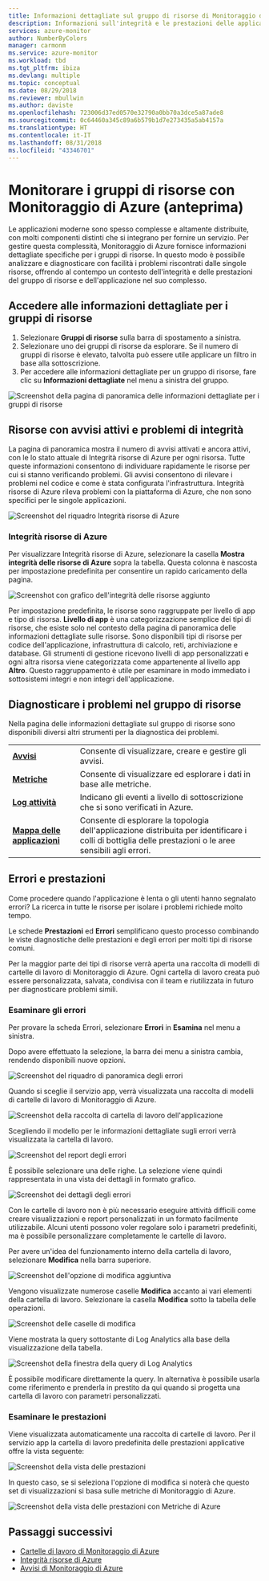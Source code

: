 ```yaml
---
title: Informazioni dettagliate sul gruppo di risorse di Monitoraggio di Azure | Microsoft Docs
description: Informazioni sull'integrità e le prestazioni delle applicazioni e dei servizi distribuiti a livello di gruppo di risorse con Monitoraggio di Azure
services: azure-monitor
author: NumberByColors
manager: carmonm
ms.service: azure-monitor
ms.workload: tbd
ms.tgt_pltfrm: ibiza
ms.devlang: multiple
ms.topic: conceptual
ms.date: 08/29/2018
ms.reviewer: mbullwin
ms.author: daviste
ms.openlocfilehash: 723006d37ed0570e32790a0bb70a3dce5a87ade8
ms.sourcegitcommit: 0c64460a345c89a6b579b1d7e273435a5ab4157a
ms.translationtype: HT
ms.contentlocale: it-IT
ms.lasthandoff: 08/31/2018
ms.locfileid: "43346701"
---
```

# <a name="monitor-resource-groups-with-azure-monitor-preview"></a>Monitorare i gruppi di risorse con Monitoraggio di Azure (anteprima)

Le applicazioni moderne sono spesso complesse e altamente distribuite, con molti componenti distinti che si integrano per fornire un servizio. Per gestire questa complessità, Monitoraggio di Azure fornisce informazioni dettagliate specifiche per i gruppi di risorse. In questo modo è possibile analizzare e diagnosticare con facilità i problemi riscontrati dalle singole risorse, offrendo al contempo un contesto dell'integrità e delle prestazioni del gruppo di risorse e dell'applicazione nel suo complesso.

## <a name="access-insights-for-resource-groups"></a>Accedere alle informazioni dettagliate per i gruppi di risorse

1. Selezionare **Gruppi di risorse** sulla barra di spostamento a sinistra.
2. Selezionare uno dei gruppi di risorse da esplorare. Se il numero di gruppi di risorse è elevato, talvolta può essere utile applicare un filtro in base alla sottoscrizione.
3. Per accedere alle informazioni dettagliate per un gruppo di risorse, fare clic su **Informazioni dettagliate** nel menu a sinistra del gruppo.

![Screenshot della pagina di panoramica delle informazioni dettagliate per i gruppi di risorse](.\media\resource-group-insights\0001-overview.png)

## <a name="resources-with-active-alerts-and-health-issues"></a>Risorse con avvisi attivi e problemi di integrità

La pagina di panoramica mostra il numero di avvisi attivati e ancora attivi, con le lo stato attuale di Integrità risorse di Azure per ogni risorsa. Tutte queste informazioni consentono di individuare rapidamente le risorse per cui si stanno verificando problemi. Gli avvisi consentono di rilevare i problemi nel codice e come è stata configurata l'infrastruttura. Integrità risorse di Azure rileva problemi con la piattaforma di Azure, che non sono specifici per le singole applicazioni.

![Screenshot del riquadro Integrità risorse di Azure](.\media\resource-group-insights\0002-overview.png)

### <a name="azure-resource-health"></a>Integrità risorse di Azure

Per visualizzare Integrità risorse di Azure, selezionare la casella **Mostra integrità delle risorse di Azure** sopra la tabella. Questa colonna è nascosta per impostazione predefinita per consentire un rapido caricamento della pagina.

![Screenshot con grafico dell'integrità delle risorse aggiunto](.\media\resource-group-insights\0003-overview.png)

Per impostazione predefinita, le risorse sono raggruppate per livello di app e tipo di risorsa. **Livello di app** è una categorizzazione semplice dei tipi di risorse, che esiste solo nel contesto della pagina di panoramica delle informazioni dettagliate sulle risorse. Sono disponibili tipi di risorse per codice dell'applicazione, infrastruttura di calcolo, reti, archiviazione e database. Gli strumenti di gestione ricevono livelli di app personalizzati e ogni altra risorsa viene categorizzata come appartenente al livello app **Altro**. Questo raggruppamento è utile per esaminare in modo immediato i sottosistemi integri e non integri dell'applicazione.

## <a name="diagnose-issues-in-your-resource-group"></a>Diagnosticare i problemi nel gruppo di risorse

Nella pagina delle informazioni dettagliate sul gruppo di risorse sono disponibili diversi altri strumenti per la diagnostica dei problemi.

   |         |          |
   | ---------------- |:-----|
   | [**Avvisi**](https://docs.microsoft.com/azure/monitoring-and-diagnostics/monitoring-overview-unified-alerts)      |  Consente di visualizzare, creare e gestire gli avvisi. |
   | [**Metriche**](https://docs.microsoft.com/azure/monitoring-and-diagnostics/monitoring-overview-metrics) | Consente di visualizzare ed esplorare i dati in base alle metriche.    |
   | [**Log attività**](https://docs.microsoft.com/azure/monitoring-and-diagnostics/monitoring-overview-activity-logs) | Indicano gli eventi a livello di sottoscrizione che si sono verificati in Azure.  |
   | [**Mappa delle applicazioni**](https://docs.microsoft.com/azure/application-insights/app-insights-app-map) | Consente di esplorare la topologia dell'applicazione distribuita per identificare i colli di bottiglia delle prestazioni o le aree sensibili agli errori. |

## <a name="failures-and-performance"></a>Errori e prestazioni

Come procedere quando l'applicazione è lenta o gli utenti hanno segnalato errori? La ricerca in tutte le risorse per isolare i problemi richiede molto tempo.

Le schede **Prestazioni** ed **Errori** semplificano questo processo combinando le viste diagnostiche delle prestazioni e degli errori per molti tipi di risorse comuni.

Per la maggior parte dei tipi di risorse verrà aperta una raccolta di modelli di cartelle di lavoro di Monitoraggio di Azure. Ogni cartella di lavoro creata può essere personalizzata, salvata, condivisa con il team e riutilizzata in futuro per diagnosticare problemi simili.

### <a name="investigate-failures"></a>Esaminare gli errori

Per provare la scheda Errori, selezionare **Errori** in **Esamina** nel menu a sinistra.

Dopo avere effettuato la selezione, la barra dei menu a sinistra cambia, rendendo disponibili nuove opzioni.

![Screenshot del riquadro di panoramica degli errori](.\media\resource-group-insights\00004-failures.png)

Quando si sceglie il servizio app, verrà visualizzata una raccolta di modelli di cartelle di lavoro di Monitoraggio di Azure.

![Screenshot della raccolta di cartella di lavoro dell'applicazione](.\media\resource-group-insights\0005-failure-insights-workbook.png)

Scegliendo il modello per le informazioni dettagliate sugli errori verrà visualizzata la cartella di lavoro.

![Screenshot del report degli errori](.\media\resource-group-insights\0006-failure-visual.png)

È possibile selezionare una delle righe. La selezione viene quindi rappresentata in una vista dei dettagli in formato grafico.

![Screenshot dei dettagli degli errori](.\media\resource-group-insights\0007-failure-details.png)

Con le cartelle di lavoro non è più necessario eseguire attività difficili come creare visualizzazioni e report personalizzati in un formato facilmente utilizzabile. Alcuni utenti possono voler regolare solo i parametri predefiniti, ma è possibile personalizzare completamente le cartelle di lavoro.

Per avere un'idea del funzionamento interno della cartella di lavoro, selezionare **Modifica** nella barra superiore.

![Screenshot dell'opzione di modifica aggiuntiva](.\media\resource-group-insights\0008-failure-edit.png)

Vengono visualizzate numerose caselle **Modifica** accanto ai vari elementi della cartella di lavoro. Selezionare la casella **Modifica** sotto la tabella delle operazioni.

![Screenshot delle caselle di modifica](.\media\resource-group-insights\0009-failure-edit-graph.png)

Viene mostrata la query sottostante di Log Analytics alla base della visualizzazione della tabella.

 ![Screenshot della finestra della query di Log Analytics](.\media\resource-group-insights\0010-failure-edit-query.png)

È possibile modificare direttamente la query. In alternativa è possibile usarla come riferimento e prenderla in prestito da qui quando si progetta una cartella di lavoro con parametri personalizzati.

### <a name="investigate-performance"></a>Esaminare le prestazioni

Viene visualizzata automaticamente una raccolta di cartelle di lavoro. Per il servizio app la cartella di lavoro predefinita delle prestazioni applicative offre la vista seguente:

 ![Screenshot della vista delle prestazioni](.\media\resource-group-insights\0011-performance.png)

In questo caso, se si seleziona l'opzione di modifica si noterà che questo set di visualizzazioni si basa sulle metriche di Monitoraggio di Azure.

 ![Screenshot della vista delle prestazioni con Metriche di Azure](.\media\resource-group-insights\0012-performance-metrics.png)

## <a name="next-steps"></a>Passaggi successivi

- [Cartelle di lavoro di Monitoraggio di Azure](https://docs.microsoft.com/azure/application-insights/app-insights-usage-workbooks)
- [Integrità risorse di Azure](https://docs.microsoft.com/azure/service-health/resource-health-overview)
- [Avvisi di Monitoraggio di Azure](https://docs.microsoft.com/azure/monitoring-and-diagnostics/monitoring-overview-unified-alerts)
